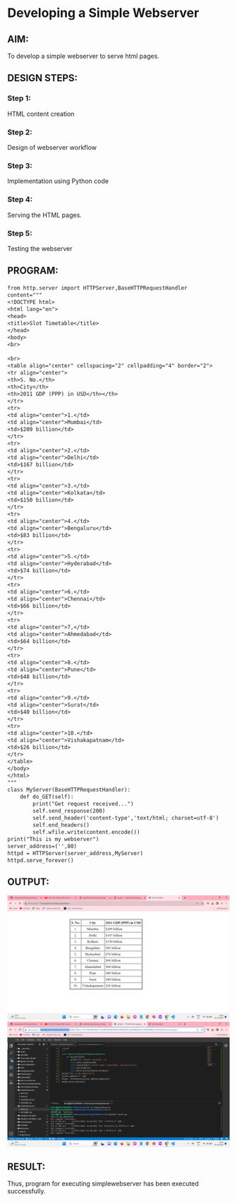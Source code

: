 # Developing a Simple Webserver
## AIM:
To develop a simple webserver to serve html pages.

## DESIGN STEPS:
### Step 1: 
HTML content creation
### Step 2:
Design of webserver workflow
### Step 3:
Implementation using Python code
### Step 4:
Serving the HTML pages.
### Step 5:
Testing the webserver

## PROGRAM:
```
from http.server import HTTPServer,BaseHTTPRequestHandler
content="""
<!DOCTYPE html>
<html lang="en">
<head>
<title>Slot Timetable</title>
</head>
<body>
<br>

<br>
<table align="center" cellspacing="2" cellpadding="4" border="2">
<tr align="center">
<th>S. No.</th>
<th>City</th>
<th>2011 GDP (PPP) in USD</th></th>
</tr>
<tr>
<td align="center">1.</td>
<td align="center">Mumbai</td>
<td>$209 billion</td>
</tr>
<tr>
<td align="center">2.</td>
<td align="center">Delhi</td>
<td>$167 billion</td>
</tr>
<tr>
<td align="center">3.</td>
<td align="center">Kolkata</td>
<td>$150 billion</td>
</tr>
<tr>
<td align="center">4.</td>
<td align="center">Bengaluru</td>
<td>$83 billion</td>
</tr>
<tr>
<td align="center">5.</td>
<td align="center">Hyderabad</td>
<td>$74 billion</td>
</tr>
<tr>
<td align="center">6.</td>
<td align="center">Chennai</td>
<td>$66 billion</td>
</tr>
<tr>
<td align="center">7,</td>
<td align="center">Ahmedabad</td>
<td>$64 billion</td>
</tr>
<tr>
<td align="center">8.</td>
<td align="center">Pune</td>
<td>$48 billion</td>
</tr>
<tr>
<td align="center">9.</td>
<td align="center">Surat</td>
<td>$40 billion</td>
</tr>
<tr>
<td align="center">10.</td>
<td align="center">Vishakapatnam</td>
<td>$26 billion</td>
</tr>
</table>
</body>
</html>
"""
class MyServer(BaseHTTPRequestHandler): 
    def do_GET(self):
        print("Get request received...")
        self.send_response(200)
        self.send_header('content-type','text/html; charset=utf-8')
        self.end_headers()
        self.wfile.write(content.encode())
print("This is my webserver")
server_address=('',80)
httpd = HTTPServer(server_address,MyServer)
httpd.serve_forever()
```

## OUTPUT:
![OUTPUT](./out1.png)
![OUTPUT](./out2.png)

## RESULT:
Thus, program for executing simplewebserver has been executed successfully.
